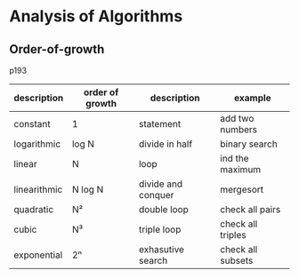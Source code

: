 # Analysis of Algorithms

## Order-of-growth

p193

| description  | order of growth | description        | example           |
| ------------ | --------------- | ------------------ | ----------------- |
| constant     | 1               | statement          | add two numbers   |
| logarithmic  | log N           | divide in half     | binary search     |
| linear       | N               | loop               | ind the maximum   |
| linearithmic | N log N         | divide and conquer | mergesort         |
| quadratic    | N²              | double loop        | check all pairs   |
| cubic        | N³              | triple loop        | check all triples |
| exponential  | 2ⁿ              | exhasutive search  | check all subsets |
